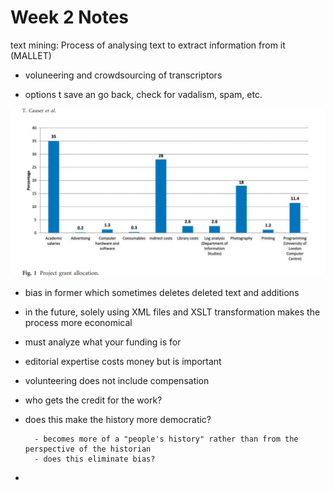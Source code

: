 # Week 2 Notes

text mining: Process of analysing text to extract information from it (MALLET)

- voluneering and crowdsourcing of transcriptors

- options t save an go back, check for vadalism, spam, etc.

![image i just uploaded](notesw2.png)

- bias in former which sometimes deletes deleted text and additions

- in the future, solely using XML files and XSLT transformation makes the process more economical

- must analyze what your funding is for

- editorial expertise costs money but is important

- volunteering does not include compensation

- who gets the credit for the work?

- does this make the history more democratic?

        - becomes more of a "people's history" rather than from the perspective of the historian
        - does this eliminate bias?
- 
